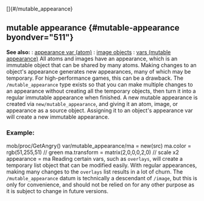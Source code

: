 []{#/mutable_appearance}
  ## mutable appearance {#mutable-appearance byondver="511"}
  **See also:**
  :   [appearance var (atom)](ref/atom/var/appearance)
  :   [image objects](ref/image)
  :   [vars (mutable appearance)](ref/mutable_appearance/var)
  All atoms and images have an appearance, which is an immutable object
  that can be shared by many atoms. Making changes to an object\'s
  appearance generates new appearances, many of which may be temporary.
  For high-performance games, this can be a drawback. The
  `/mutable_appearance` type exists so that you can make multiple changes
  to an appearance without creating all the temporary objects, then turn
  it into a regular immutable appearance when finished.
  A new mutable appearance is created via `new/mutable_appearance`, and
  giving it an atom, image, or appearance as a source object. Assigning it
  to an object\'s appearance var will create a new immutable appearance.
  ### Example:
  mob/proc/GetAngry() var/mutable_appearance/ma = new(src) ma.color =
  rgb(51,255,51) // green ma.transform = matrix(2,0,0,0,2,0) // scale x2
  appearance = ma
  Reading certain vars, such as `overlays`, will create a temporary list
  object that can be modified easily. With regular appearances, making
  many changes to the `overlays` list results in a lot of churn.
  The `/mutable_appearance` datum is technically a descendant of `/image`,
  but this is only for convenience, and should not be relied on for any
  other purpose as it is subject to change in future versions.